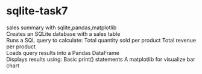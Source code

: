 # sqlite-task7
sales summary with sqlite,pandas,matplotlib<br>
Creates an SQLite database with a sales table<br>
Runs a SQL query to calculate:
Total quantity sold per product
Total revenue per product<br>
Loads query results into a Pandas DataFrame<br>
Displays results using:
Basic print() statements
A matplotlib for visualize bar chart
